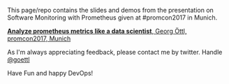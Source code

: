 This page/repo contains the slides and demos from the presentation on Software 
Monitoring with Prometheus given at #promcon2017 in Munich.

<a href="https://goettl79.github.io/analyze-prometheus-metrics-like-a-data-scientist/prometheus-slides.md.html" target="_blank" type="text/html">
<b>Analyze prometheus metrics like a data scientist</b>, Georg Öttl, promcon2017, Munich</a>

As I'm always appreciating feedback, please contact me by twitter. Handle  [@goettl](https://twitter.com/goettl)

Have Fun and happy DevOps!

